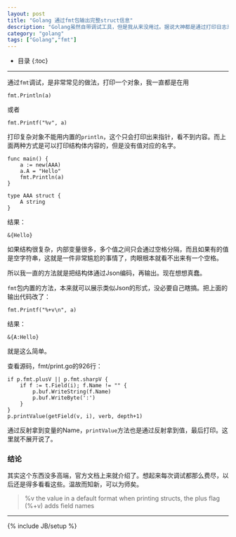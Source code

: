 ```yaml
---
layout: post
title: "Golang 通过fmt包输出完整struct信息"
description: "Golang虽然自带调试工具，但是我从来没用过。据说大神都是通过打印日志来调试^ ^。那么问题来了，如何才能完整的打印一个对象？"
category: "golang"
tags: ["Golang","fmt"]
---
```


* 目录
{:toc}

---

通过`fmt`调试，是非常常见的做法，打印一个对象，我一直都是在用

	fmt.Println(a)
	
或者

	fmt.Printf("%v", a)
	
打印复杂对象不能用内置的`println`，这个只会打印出来指针，看不到内容。而上面两种方式是可以打印结构体内容的，但是没有值对应的名字。

	func main() {
		a := new(AAA)
		a.A = "Hello"
		fmt.Println(a)
	}

	type AAA struct {
		A string
	}

结果：

	&{Hello}

如果结构很复杂，内部变量很多，多个值之间只会通过空格分隔，而且如果有的值是空字符串，这就是一件非常尴尬的事情了，肉眼根本就看不出来有一个空格。

所以我一直的方法就是把结构体通过Json编码，再输出。现在想想真蠢。

`fmt`包内置的方法，本来就可以展示类似Json的形式，没必要自己瞎搞。把上面的输出代码改了：

	fmt.Printf("%+v\n", a)
	
结果：

	&{A:Hello}
	
就是这么简单。

查看源码，fmt/print.go的926行：

	if p.fmt.plusV || p.fmt.sharpV {
		if f := t.Field(i); f.Name != "" {
			p.buf.WriteString(f.Name)
			p.buf.WriteByte(':')
		}
	}
	p.printValue(getField(v, i), verb, depth+1)
	
通过反射拿到变量的Name，`printValue`方法也是通过反射拿到值，最后打印。这里就不展开说了。
	
### 结论

其实这个东西没多高端，官方文档上来就介绍了。想起来每次调试都那么费尽，以后还是得多看看这些。温故而知新，可以为师矣。

> %v	the value in a default format
> 		when printing structs, the plus flag (%+v) adds field names


---

{% include JB/setup %}
